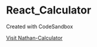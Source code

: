 # React_Calculator

Created with CodeSandbox

[Visit Nathan-Calculator](https://codesandbox.io/s/github/grey1287/React_Calculator)
